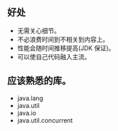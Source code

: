 ## 好处
- 无需关心细节。
- 不必浪费时间到不相关到内容上。
- 性能会随时间推移提高(JDK 保证)。
- 可以使自己代码融入主流。

## 应该熟悉的库。
- java.lang
- java.util
- java.io
- java.util.concurrent